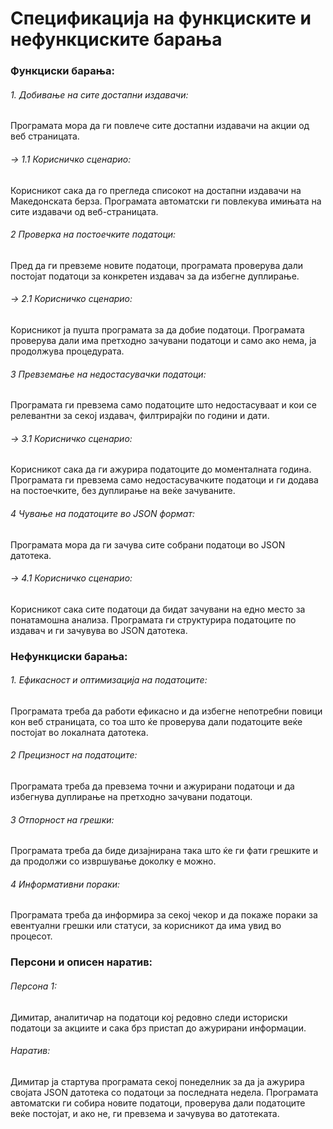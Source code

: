 # Спецификациjа на функциските и нефункциските барања
### Функциски барања:
###### 1. Добивање на сите достапни издавачи: 
Програмата мора да ги повлече сите достапни издавачи на акции од веб страницата.

###### -> 1.1 Корисничко сценарио:
Корисникот сака да го прегледа списокот на достапни издавачи на Македонската берза. Програмата автоматски ги повлекува имињата на сите издавачи од веб-страницата.

###### 2 Проверка на постоечките податоци:
Пред да ги превземе новите податоци, програмата проверува дали постојат податоци за конкретен издавач за да избегне дуплирање.

###### -> 2.1 Корисничко сценарио: 
Корисникот ја пушта програмата за да добие податоци. Програмата проверува дали има претходно зачувани податоци и само ако нема, ја продолжува процедурата.

###### 3 Превземање на недостасувачки податоци: 
Програмата ги превзема само податоците што недостасуваат и кои се релевантни за секој издавач, филтрирајќи по години и дати.

###### -> 3.1 Корисничко сценарио: 
Корисникот сака да ги ажурира податоците до моменталната година. Програмата ги превзема само недостасувачките податоци и ги додава на постоечките, без дуплирање на веќе зачуваните.

###### 4 Чување на податоците во JSON формат: 
Програмата мора да ги зачува сите собрани податоци во JSON датотека.

###### -> 4.1 Корисничко сценарио: 
Корисникот сака сите податоци да бидат зачувани на едно место за понатамошна анализа. Програмата ги структурира податоците по издавач и ги зачувува во JSON датотека.

### Нефункциски барања:
###### 1. Ефикасност и оптимизација на податоците:
Програмата треба да работи ефикасно и да избегне непотребни повици кон веб страницата, со тоа што ќе проверува дали податоците веќе постојат во локалната датотека.

###### 2 Прецизност на податоците: 
Програмата треба да превзема точни и ажурирани податоци и да избегнува дуплирање на претходно зачувани податоци.

###### 3 Отпорност на грешки: 
Програмата треба да биде дизајнирана така што ќе ги фати грешките и да продолжи со извршување доколку е можно.

###### 4 Информативни пораки: 
Програмата треба да информира за секој чекор и да покаже пораки за евентуални грешки или статуси, за корисникот да има увид во процесот.

### Персони и описен наратив:
###### Персона 1: 
Димитар, аналитичар на податоци кој редовно следи историски податоци за акциите и сака брз пристап до ажурирани информации.

###### Наратив:
Димитар ја стартува програмата секој понеделник за да ја ажурира својата JSON датотека со податоци за последната недела. Програмата автоматски ги собира новите податоци, проверува дали податоците веќе постојат, и ако не, ги превзема и зачувува во датотеката.


